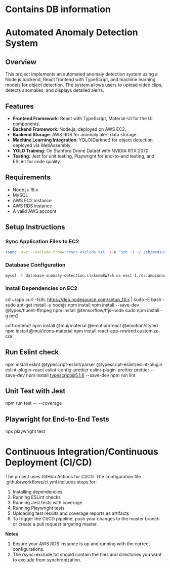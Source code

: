 

# Contains DB information

# Automated Anomaly Detection System

## Overview
This project implements an automated anomaly detection system using a Node.js backend, React frontend with TypeScript, and machine learning models for object detection. The system allows users to upload video clips, detects anomalies, and displays detailed alerts.

## Features
- **Frontend Framework**: React with TypeScript, Material-UI for the UI components.
- **Backend Framework**: Node.js, deployed on AWS EC2.
- **Backend Storage**: AWS RDS for anomaly alert data storage.
- **Machine Learning Integration**: YOLO(Darknet) for object detection deployed via WebAssembly.
- **YOLO Training**: On Stanford Drone Dataet with NVIDIA RTX 2070
- **Testing**: Jest for unit testing, Playwright for end-to-end testing, and ESLint for code quality.

## Requirements
- Node.js 18.x
- MySQL
- AWS EC2 instance
- AWS RDS instance
- A valid AWS account

## Setup Instructions

### Sync Application Files to EC2
```bash
rsync -avz --exclude-from='rsync-exclude.txt' \-e "ssh -i ~/.ssh/medium-jensen.pem" \. ubuntu@:~/app
```

### Database Configuration
```bash
mysql -h database-anomaly-detection.clskoem8w7z5.us-east-1.rds.amazonaws.com -u admin -p database-anomaly-detection
```

### Install Dependencies on EC2
cd ~/app
curl -fsSL https://deb.nodesource.com/setup_18.x | sudo -E bash -
sudo apt-get install -y nodejs
npm install
npm install --save-dev @types/fluent-ffmpeg
npm install @tensorflow/tfjs-node
sudo npm install -g pm2

cd frontend/
npm install @mui/material @emotion/react @emotion/styled
npm install @mui/icons-material
npm install react-app-rewired customize-cra

## Run Eslint check
npm install eslint @typescript-eslint/parser @typescript-eslint/eslint-plugin eslint-plugin-react eslint-config-prettier eslint-plugin-prettier prettier --save-dev
npm install typescript@5.1.6 --save-dev
npm run lint

## Unit Test with Jest
npm run test -- --coverage

## Playwright for End-to-End Tests
npx playwright test

# Continuous Integration/Continuous Deployment (CI/CD)
The project uses GitHub Actions for CI/CD. The configuration file .github/workflows/ci.yml includes steps for:

1. Installing dependencies
2. Running ESLint checks
3. Running Jest tests with coverage
4. Running Playwright tests
5. Uploading test results and coverage reports as artifacts
6. To trigger the CI/CD pipeline, push your changes to the master branch or create a pull request targeting master.

**Notes**
1. Ensure your AWS RDS instance is up and running with the correct configurations.
2. The rsync-exclude.txt should contain the files and directories you want to exclude from synchronization.